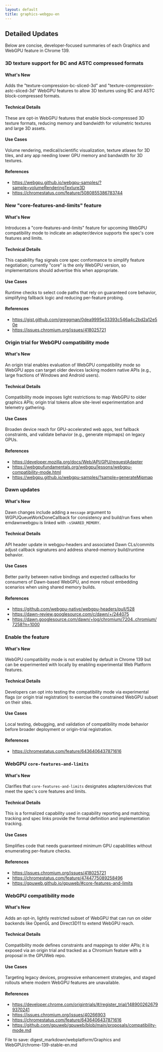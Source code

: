 ```yaml
---
layout: default
title: graphics-webgpu-en
---
```


## Detailed Updates

Below are concise, developer-focused summaries of each Graphics and WebGPU feature in Chrome 139.

### 3D texture support for BC and ASTC compressed formats

#### What's New
Adds the "texture-compression-bc-sliced-3d" and "texture-compression-astc-sliced-3d" WebGPU features to allow 3D textures using BC and ASTC block-compressed formats.

#### Technical Details
These are opt-in WebGPU features that enable block-compressed 3D texture formats, reducing memory and bandwidth for volumetric textures and large 3D assets.

#### Use Cases
Volume rendering, medical/scientific visualization, texture atlases for 3D tiles, and any app needing lower GPU memory and bandwidth for 3D textures.

#### References
- https://webgpu.github.io/webgpu-samples/?sample=volumeRenderingTexture3D
- https://chromestatus.com/feature/5080855386783744

### New "core-features-and-limits" feature

#### What's New
Introduces a "core-features-and-limits" feature for upcoming WebGPU compatibility mode to indicate an adapter/device supports the spec's core features and limits.

#### Technical Details
This capability flag signals core spec conformance to simplify feature negotiation; currently "core" is the only WebGPU version, so implementations should advertise this when appropriate.

#### Use Cases
Runtime checks to select code paths that rely on guaranteed core behavior, simplifying fallback logic and reducing per-feature probing.

#### References
- https://gist.github.com/greggman/0dea9995e33393c546a4c2bd2a12e50e
- https://issues.chromium.org/issues/418025721

### Origin trial for WebGPU compatibility mode

#### What's New
An origin trial enables evaluation of WebGPU compatibility mode so WebGPU apps can target older devices lacking modern native APIs (e.g., large fractions of Windows and Android users).

#### Technical Details
Compatibility mode imposes light restrictions to map WebGPU to older graphics APIs; origin trial tokens allow site-level experimentation and telemetry gathering.

#### Use Cases
Broaden device reach for GPU-accelerated web apps, test fallback constraints, and validate behavior (e.g., generate mipmaps) on legacy GPUs.

#### References
- https://developer.mozilla.org/docs/Web/API/GPU/requestAdapter
- https://webgpufundamentals.org/webgpu/lessons/webgpu-compatibility-mode.html
- https://webgpu.github.io/webgpu-samples/?sample=generateMipmap

### Dawn updates

#### What's New
Dawn changes include adding a `message` argument to WGPUQueueWorkDoneCallback for consistency and build/run fixes when emdawnwebgpu is linked with `-sSHARED_MEMORY`.

#### Technical Details
API header update in webgpu-headers and associated Dawn CLs/commits adjust callback signatures and address shared-memory build/runtime behavior.

#### Use Cases
Better parity between native bindings and expected callbacks for consumers of Dawn-based WebGPU, and more robust embedding scenarios when using shared memory builds.

#### References
- https://github.com/webgpu-native/webgpu-headers/pull/528
- https://dawn-review.googlesource.com/c/dawn/+/244075
- https://dawn.googlesource.com/dawn/+log/chromium/7204..chromium/7258?n=1000

### Enable the feature

#### What's New
WebGPU compatibility mode is not enabled by default in Chrome 139 but can be experimented with locally by enabling experimental Web Platform features.

#### Technical Details
Developers can opt into testing the compatibility mode via experimental flags (or origin trial registration) to exercise the constrained WebGPU subset on their sites.

#### Use Cases
Local testing, debugging, and validation of compatibility mode behavior before broader deployment or origin-trial registration.

#### References
- https://chromestatus.com/feature/6436406437871616

### WebGPU `core-features-and-limits`

#### What's New
Clarifies that `core-features-and-limits` designates adapters/devices that meet the spec's core features and limits.

#### Technical Details
This is a formalized capability used in capability reporting and matching; tracking and spec links provide the formal definition and implementation tracking.

#### Use Cases
Simplifies code that needs guaranteed minimum GPU capabilities without enumerating per-feature checks.

#### References
- https://issues.chromium.org/issues/418025721
- https://chromestatus.com/feature/4744775089258496
- https://gpuweb.github.io/gpuweb/#core-features-and-limits

### WebGPU compatibility mode

#### What's New
Adds an opt-in, lightly restricted subset of WebGPU that can run on older backends like OpenGL and Direct3D11 to extend WebGPU reach.

#### Technical Details
Compatibility mode defines constraints and mappings to older APIs; it is exposed via an origin trial and tracked as a Chromium feature with a proposal in the GPUWeb repo.

#### Use Cases
Targeting legacy devices, progressive enhancement strategies, and staged rollouts where modern WebGPU features are unavailable.

#### References
- https://developer.chrome.com/origintrials/#/register_trial/1489002626799370241
- https://issues.chromium.org/issues/40266903
- https://chromestatus.com/feature/6436406437871616
- https://github.com/gpuweb/gpuweb/blob/main/proposals/compatibility-mode.md

File to save:
digest_markdown/webplatform/Graphics and WebGPU/chrome-139-stable-en.md
